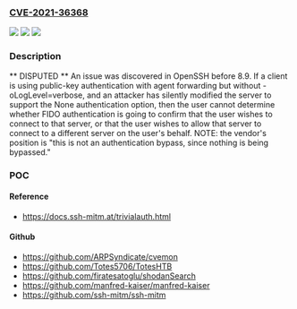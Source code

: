 ### [CVE-2021-36368](https://cve.mitre.org/cgi-bin/cvename.cgi?name=CVE-2021-36368)
![](https://img.shields.io/static/v1?label=Product&message=n%2Fa&color=blue)
![](https://img.shields.io/static/v1?label=Version&message=n%2Fa&color=blue)
![](https://img.shields.io/static/v1?label=Vulnerability&message=n%2Fa&color=brighgreen)

### Description

** DISPUTED ** An issue was discovered in OpenSSH before 8.9. If a client is using public-key authentication with agent forwarding but without -oLogLevel=verbose, and an attacker has silently modified the server to support the None authentication option, then the user cannot determine whether FIDO authentication is going to confirm that the user wishes to connect to that server, or that the user wishes to allow that server to connect to a different server on the user's behalf. NOTE: the vendor's position is "this is not an authentication bypass, since nothing is being bypassed."

### POC

#### Reference
- https://docs.ssh-mitm.at/trivialauth.html

#### Github
- https://github.com/ARPSyndicate/cvemon
- https://github.com/Totes5706/TotesHTB
- https://github.com/firatesatoglu/shodanSearch
- https://github.com/manfred-kaiser/manfred-kaiser
- https://github.com/ssh-mitm/ssh-mitm

